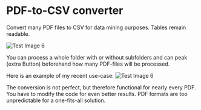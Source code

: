# PDF-to-CSV converter
Convert many PDF files to CSV for data mining purposes. Tables remain readable.

![Test Image 6](https://github.com/Kiragroh/PDFtoCSVconverter/blob/main/PDFtoCSVconverter/debug/GUI-Screenshot.PNG)

You can process a whole folder with or without subfolders and can peak (extra Button) beforehand how many PDF-files will be processed.

Here is an example of my recent use-case:
![Test Image 6](https://github.com/Kiragroh/PDFtoCSVconverter/blob/main/PDFtoCSVconverter/debug/Comparison.PNG)

The conversion is not perfect, but therefore functional for nearly every PDF. You have to modify the code for even better results. PDF formats are too unpredictable for a one-fits-all solution.
